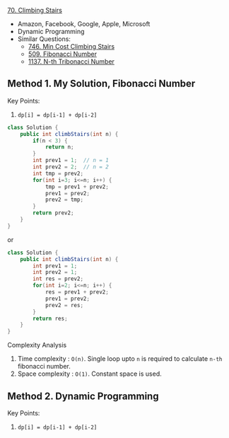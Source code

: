 [70. Climbing Stairs](https://leetcode.com/problems/climbing-stairs/)

* Amazon, Facebook, Google, Apple, Microsoft
* Dynamic Programming
* Similar Questions:
    * [746. Min Cost Climbing Stairs](https://leetcode.com/problems/min-cost-climbing-stairs/)
    * [509. Fibonacci Number](https://leetcode.com/problems/fibonacci-number/)
    * [1137. N-th Tribonacci Number](https://leetcode.com/problems/n-th-tribonacci-number/)


## Method 1. My Solution, Fibonacci Number
Key Points:
1. `dp[i] = dp[i-1] + dp[i-2]`

```java
class Solution {
    public int climbStairs(int n) {
        if(n < 3) {
            return n;
        }
        int prev1 = 1;  // n = 1
        int prev2 = 2;  // n = 2
        int tmp = prev2;
        for(int i=3; i<=n; i++) {
            tmp = prev1 + prev2;
            prev1 = prev2;
            prev2 = tmp;
        }
        return prev2;
    }
}
```

or 

```java
class Solution {
    public int climbStairs(int n) {
        int prev1 = 1;
        int prev2 = 1;
        int res = prev2;
        for(int i=2; i<=n; i++) {
            res = prev1 + prev2;
            prev1 = prev2;
            prev2 = res;
        }
        return res;
    }
}
```
Complexity Analysis
1. Time complexity : `O(n)`. Single loop upto `n` is required to calculate `n-th` fibonacci number.
2. Space complexity : `O(1)`. Constant space is used. 
    
    
## Method 2. Dynamic Programming
Key Points:
1. `dp[i] = dp[i-1] + dp[i-2]`